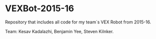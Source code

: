 # VEXBot-2015-16

Repository that includes all code for my team´s VEX Robot from 2015-16.

Team: Kesav Kadalazhi, Benjamin Yee, Steven Kilnker.
